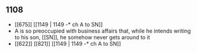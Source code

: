 ## 1108
- [[675]] [[1149 | 1149 -* ch A to SN]] 
- A is so preoccupied with business affairs that, while he intends writing to his son, [[SN]], he somehow never gets around to it
- [[622]] [[821]] [[1149 | 1149 *-** ch A to SN]] 


